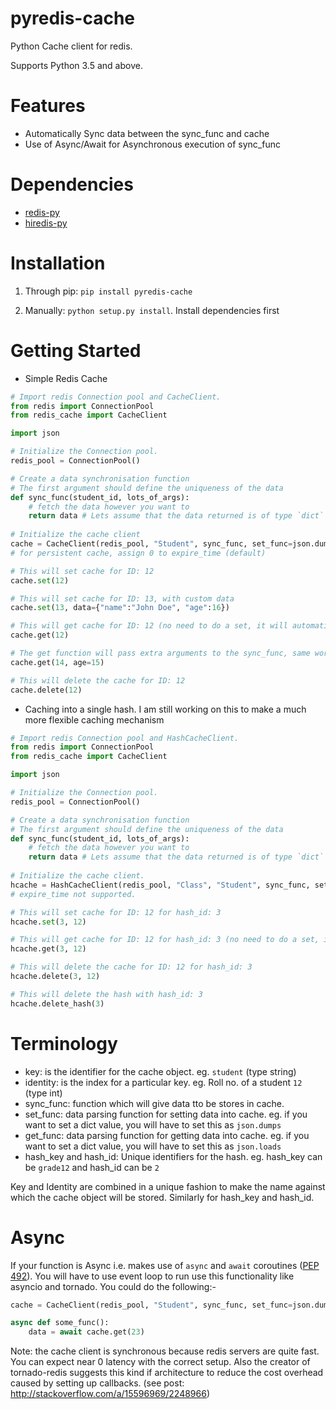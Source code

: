# pyredis-cache
Python Cache client for redis.

Supports Python 3.5 and above.

# Features

- Automatically Sync data between the sync_func and cache
- Use of Async/Await for Asynchronous execution of sync_func


# Dependencies

- [redis-py](https://github.com/andymccurdy/redis-py)
- [hiredis-py](https://github.com/redis/hiredis-py)

# Installation

1.  Through pip: `pip install pyredis-cache`

2.  Manually: `python setup.py install`. Install dependencies first

# Getting Started

- Simple Redis Cache

```python
# Import redis Connection pool and CacheClient.
from redis import ConnectionPool
from redis_cache import CacheClient

import json

# Initialize the Connection pool.
redis_pool = ConnectionPool()

# Create a data synchronisation function
# The first argument should define the uniqueness of the data
def sync_func(student_id, lots_of_args):
    # fetch the data however you want to
    return data # Lets assume that the data returned is of type `dict` 
 
# Initialize the cache client
cache = CacheClient(redis_pool, "Student", sync_func, set_func=json.dumps, get_func=json.loads, expire_time=10)
# for persistent cache, assign 0 to expire_time (default)

# This will set cache for ID: 12
cache.set(12)

# This will set cache for ID: 13, with custom data
cache.set(13, data={"name":"John Doe", "age":16})

# This will get cache for ID: 12 (no need to do a set, it will automatically set the data)
cache.get(12)

# The get function will pass extra arguments to the sync_func, same works with set.
cache.get(14, age=15)

# This will delete the cache for ID: 12
cache.delete(12)
```

- Caching into a single hash. I am still working on this to make a much more flexible caching mechanism

```python
# Import redis Connection pool and HashCacheClient.
from redis import ConnectionPool
from redis_cache import CacheClient

import json

# Initialize the Connection pool.
redis_pool = ConnectionPool()

# Create a data synchronisation function
# The first argument should define the uniqueness of the data
def sync_func(student_id, lots_of_args):
    # fetch the data however you want to
    return data # Lets assume that the data returned is of type `dict` 
 
# Initialize the cache client.
hcache = HashCacheClient(redis_pool, "Class", "Student", sync_func, set_func=dumps, get_func=loads)
# expire_time not supported.

# This will set cache for ID: 12 for hash_id: 3
hcache.set(3, 12)

# This will get cache for ID: 12 for hash_id: 3 (no need to do a set, it will automatically set the data)
hcache.get(3, 12)

# This will delete the cache for ID: 12 for hash_id: 3
hcache.delete(3, 12)

# This will delete the hash with hash_id: 3
hcache.delete_hash(3)
```

# Terminology

- key: is the identifier for the cache object. eg. `student` (type string)
- identity: is the index for a particular key. eg. Roll no. of a student `12` (type int)
- sync_func: function which will give data tto be stores in cache.
- set_func: data parsing function for setting data into cache. 
eg. if you want to set a dict value, you will have to set this as `json.dumps`
- get_func: data parsing function for getting data into cache. 
eg. if you want to set a dict value, you will have to set this as `json.loads`
- hash_key and hash_id: Unique identifiers for the hash.
eg. hash_key can be `grade12` and hash_id can be `2`

Key and Identity are combined in a unique fashion to make the name against which the cache object will be stored.
Similarly for hash_key and hash_id.

# Async

If your function is Async i.e. makes use of `async` and `await` coroutines ([PEP 492](https://www.python.org/dev/peps/pep-0492/)).
You will have to use event loop to run use this functionality like asyncio and tornado.
You could do the following:-

```python
cache = CacheClient(redis_pool, "Student", sync_func, set_func=json.dumps, get_func=json.loads, expire_time=10, asynchronous=True)

async def some_func():
    data = await cache.get(23)
```

Note: the cache client is synchronous because redis servers are quite fast. You can expect near 0 latency with the correct setup.
Also the creator of tornado-redis suggests this kind if architecture to reduce the cost overhead caused by setting up callbacks.
(see post: http://stackoverflow.com/a/15596969/2248966)
